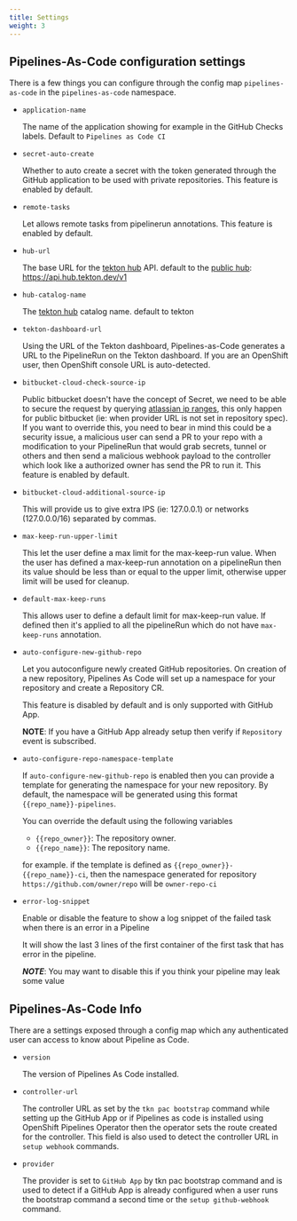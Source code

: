 ```yaml
---
title: Settings
weight: 3
---
```


## Pipelines-As-Code configuration settings

There is a few things you can configure through the config map
`pipelines-as-code` in the `pipelines-as-code` namespace.

* `application-name`

  The name of the application showing for example in the GitHub Checks
  labels. Default to `Pipelines as Code CI`

* `secret-auto-create`

  Whether to auto create a secret with the token generated through the GitHub
  application to be used with private repositories. This feature is enabled by
  default.

* `remote-tasks`

  Let allows remote tasks from pipelinerun annotations. This feature is enabled by
  default.

* `hub-url`

  The base URL for the [tekton hub](https://github.com/tektoncd/hub/)
  API. default to the [public hub](https://hub.tekton.dev/): <https://api.hub.tekton.dev/v1>

* `hub-catalog-name`

  The [tekton hub](https://github.com/tektoncd/hub/) catalog name. default to tekton

* `tekton-dashboard-url`

  Using the URL of the Tekton dashboard, Pipelines-as-Code generates a URL to the PipelineRun on the Tekton dashboard.
  If you are an OpenShift user, then OpenShift console URL is auto-detected.

* `bitbucket-cloud-check-source-ip`

  Public bitbucket doesn't have the concept of Secret, we need to be
  able to secure the request by querying
  [atlassian ip ranges](https://ip-ranges.atlassian.com/),
  this only happen for public bitbucket (ie: when provider URL is not set in
  repository spec). If you want to override this, you need to bear in mind
  this could be a security issue, a malicious user can send a PR to your repo
  with a modification to your PipelineRun that would grab secrets, tunnel or
  others and then send a malicious webhook payload to the controller which
  look like a authorized owner has send the PR to run it.
  This feature is enabled by default.

* `bitbucket-cloud-additional-source-ip`

  This will provide us to give extra IPS (ie: 127.0.0.1) or networks (127.0.0.0/16)
  separated by commas.

* `max-keep-run-upper-limit`

  This let the user define a max limit for the max-keep-run value. When the user has defined a max-keep-run annotation
  on a pipelineRun then its value should be less than or equal to the upper limit, otherwise upper limit will be used for cleanup.

* `default-max-keep-runs`

  This allows user to define a default limit for max-keep-run value. If defined then it's applied to all the pipelineRun
  which do not have `max-keep-runs` annotation.

* `auto-configure-new-github-repo`

  Let you autoconfigure newly created GitHub repositories. On creation of a new repository, Pipelines As Code will set up a namespace
  for your repository and create a Repository CR.

  This feature is disabled by default and is only supported with GitHub App.

  ****NOTE****: If you have a GitHub App already setup then verify if `Repository` event is subscribed.

* `auto-configure-repo-namespace-template`

  If `auto-configure-new-github-repo` is enabled then you can provide a template for generating the namespace for your new repository.
  By default, the namespace will be generated using this format `{{repo_name}}-pipelines`.

  You can override the default using the following variables

  * `{{repo_owner}}`: The repository owner.
  * `{{repo_name}}`: The repository name.

  for example. if the template is defined as `{{repo_owner}}-{{repo_name}}-ci`, then the namespace generated for repository
  `https://github.com/owner/repo` will be `owner-repo-ci`

* `error-log-snippet`

  Enable or disable the feature to show a log snippet of the failed task when there is
  an error in a Pipeline

  It will show the last 3 lines of the first container of the first task
  that has error in the pipeline.

  ***NOTE***: You may want to disable this if you think your pipeline may leak some value

## Pipelines-As-Code Info

  There are a settings exposed through a config map which any authenticated user can access to know about
  Pipeline as Code.

* `version`

  The version of Pipelines As Code installed.

* `controller-url`

  The controller URL as set by the `tkn pac bootstrap` command while setting up the GitHub App or if Pipelines as code is installed
  using OpenShift Pipelines Operator then the operator sets the route created for the controller. This field is also used to detect the controller
  URL in `setup webhook` commands.

* `provider`

  The provider is set to `GitHub App` by tkn pac bootstrap command and is used to detect if a GitHub App is already configured when a user runs the
  bootstrap command a second time or the `setup github-webhook` command.
